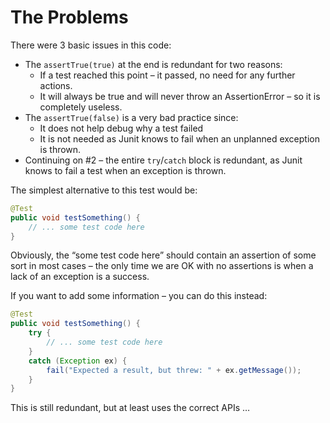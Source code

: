 # The Problems

There were 3 basic issues in this code:

- The `assertTrue(true)` at the end is redundant for two reasons:
  - If a test reached this point – it passed, no need for any further actions.
  - It will always be true and will never throw an AssertionError – so it is completely useless.
- The `assertTrue(false)` is a very bad practice since:
  - It does not help debug why a test failed
  - It is not needed as Junit knows to fail when an unplanned exception is thrown.
- Continuing on #2 – the entire `try`/`catch` block is redundant, as Junit knows to fail a test when an exception is thrown.

The simplest alternative to this test would be:

```java
@Test
public void testSomething() {
    // ... some test code here
}
```

Obviously, the “some test code here” should contain an assertion of some sort in most cases – the only time we are OK with no assertions is when a lack of an exception is a success.

If you want to add some information – you can do this instead:

```java
@Test
public void testSomething() {
    try {
        // ... some test code here
    }
    catch (Exception ex) {
        fail("Expected a result, but threw: " + ex.getMessage());
    }
}
```

This is still redundant, but at least uses the correct APIs …
